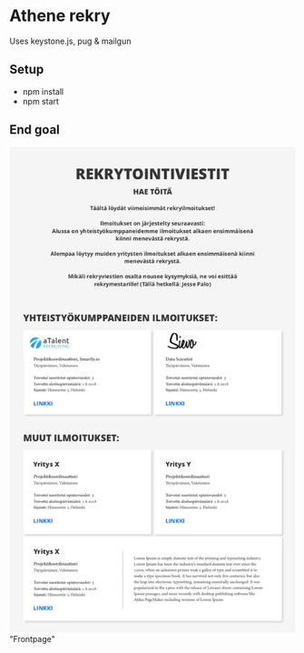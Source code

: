 # Athene rekry

Uses keystone.js, pug & mailgun

## Setup

- npm install
- npm start

## End goal

![logo](./mockup.png) "Frontpage"

